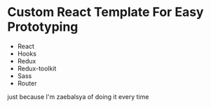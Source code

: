 <h1>Custom React Template For Easy Prototyping</h1>
<ul>
  <li>React</li>
  <li>Hooks</li>
  <li>Redux</li>
  <li>Redux-toolkit</li>
  <li>Sass</li>
  <li>Router</li>
</ul>

<p>just because I'm zaebalsya of doing it every time</p>
